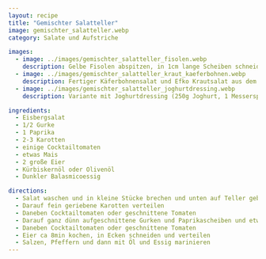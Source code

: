 ```yaml
---
layout: recipe
title: "Gemischter Salatteller"
image: gemischter_salatteller.webp
category: Salate und Aufstriche

images:
  - image: ../images/gemischter_salatteller_fisolen.webp
    description: Gelbe Fisolen abspitzen, in 1cm lange Scheiben schneiden, 10min in Wasser mit etwas Suppenwürze (oder Salzwasser?) kochen, auskühlen lassen, mit 1 Zwiebel und 1-2 Knoblauchzehen (beides fein gehackt) vermischen, Olivenöl, Balsamico. Fertig marinierten Fisolensalat auf anderen Salat und Kürbiskernöl + Balsamico. Schmeckt super!
  - image: ../images/gemischter_salatteller_kraut_kaeferbohnen.webp
    description: Fertiger Käferbohnensalat und Efko Krautsalat aus dem Glas passen auch super dazu!
  - image: ../images/gemischter_salatteller_joghurtdressing.webp
    description: Variante mit Joghurtdressing (250g Joghurt, 1 Messerspitze Senf, 4EL Olivenöl, 2 EL weißer Balsamico, 1/2 Knoblauchzehe, Salz, Pfeffer). Ohne Knoblauch probiert, wäre aber besser mit. Sonst super

ingredients:
  - Eisbergsalat
  - 1/2 Gurke
  - 1 Paprika
  - 2-3 Karotten
  - einige Cocktailtomaten
  - etwas Mais
  - 2 große Eier
  - Kürbiskernöl oder Olivenöl
  - Dunkler Balasmicoessig

directions:
  - Salat waschen und in kleine Stücke brechen und unten auf Teller geben
  - Darauf fein geriebene Karotten verteilen
  - Daneben Cocktailtomaten oder geschnittene Tomaten
  - Darauf ganz dünn aufgeschnittene Gurken und Paprikascheiben und etwas salzen
  - Daneben Cocktailtomaten oder geschnittene Tomaten
  - Eier ca 8min kochen, in Ecken schneiden und verteilen
  - Salzen, Pfeffern und dann mit Öl und Essig marinieren
---
```

